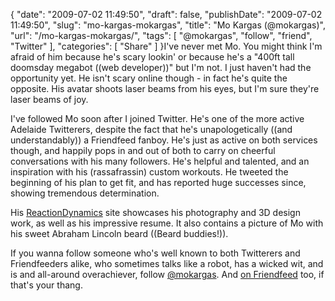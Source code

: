 {
    "date": "2009-07-02 11:49:50",
    "draft": false,
    "publishDate": "2009-07-02 11:49:50",
    "slug": "mo-kargas-mokargas",
    "title": "Mo Kargas (@mokargas)",
    "url": "\/mo-kargas-mokargas\/",
    "tags": [
        "@mokargas",
        "follow",
        "friend",
        "Twitter"
    ],
    "categories": [
        "Share"
    ]
}I've never met Mo. You might think I'm afraid of him because he's scary
lookin' or because he's a "400ft tall doomsday megabot ((web
developer))" but I'm not. I just haven't had the opportunity yet. He
isn't scary online though - in fact he's quite the opposite. His avatar
shoots laser beams from his eyes, but I'm sure they're laser beams of
joy.

I've followed Mo soon after I joined Twitter. He's one of the more
active Adelaide Twitterers, despite the fact that he's unapologetically
((and understandably)) a Friendfeed fanboy. He's just as active on both
services though, and happily pops in and out of both to carry on
cheerful conversations with his many followers. He's helpful and
talented, and an inspiration with his (rassafrassin) custom workouts. He
tweeted the beginning of his plan to get fit, and has reported huge
successes since, showing tremendous determination.

His [ReactionDynamics](http://reactiondynamics.com/) site showcases his
photography and 3D design work, as well as his impressive resume. It
also contains a picture of Mo with his sweet Abraham Lincoln beard
((Beard buddies!)).

If you wanna follow someone who's well known to both Twitterers and
Friendfeeders alike, who sometimes talks like a robot, has a wicked wit,
and is and all-around overachiever, follow
[@mokargas](http://twitter.com/mokargas). And [on
Friendfeed](http://friendfeed.com/mokargas) too, if that's your thang.